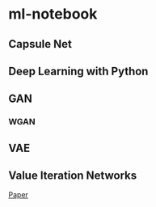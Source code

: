 # ml-notebook

## Capsule Net

## Deep Learning with Python

## GAN

### WGAN

## VAE

## Value Iteration Networks

[Paper](https://arxiv.org/abs/1602.02867)


